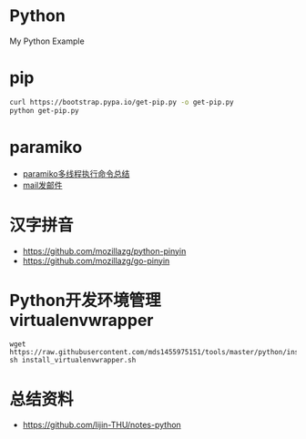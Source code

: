 # Python
My Python Example

# pip
``` bash
curl https://bootstrap.pypa.io/get-pip.py -o get-pip.py
python get-pip.py
```
# paramiko
- [paramiko多线程执行命令总结](https://github.com/mds1455975151/Python/blob/master/paramiko/paramiko_muti.md)
- [mail发邮件](http://www.runoob.com/python/python-email.html)

# 汉字拼音
- https://github.com/mozillazg/python-pinyin
- https://github.com/mozillazg/go-pinyin

# Python开发环境管理virtualenvwrapper
```
wget https://raw.githubusercontent.com/mds1455975151/tools/master/python/install_virtualenvwrapper.sh
sh install_virtualenvwrapper.sh
```

# 总结资料
- https://github.com/lijin-THU/notes-python
